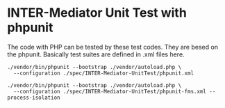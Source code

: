 # INTER-Mediator Unit Test with phpunit

The code with PHP can be tested by these test codes. They are besed on the phpunit.
Basically test suites are defined in .xml files here.

```
./vendor/bin/phpunit --bootstrap ./vendor/autoload.php \
  --configuration ./spec/INTER-Mediator-UnitTest/phpunit.xml
```

```
./vendor/bin/phpunit --bootstrap ./vendor/autoload.php \
  --configuration ./spec/INTER-Mediator-UnitTest/phpunit-fms.xml --process-isolation
```